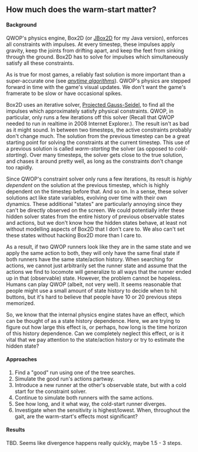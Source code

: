 ## How much does the warm-start matter?

#### Background

QWOP's physics engine, Box2D (or [JBox2D](http://www.jbox2d.org/) for my Java version), enforces all constraints with
 impulses. At every timestep, these impulses apply gravity, keep the joints from drifting apart, and keep the feet from 
 sinking through the ground. Box2D has to solve for impulses which simultaneously satisfy all these constraints.

As is true for most games, a reliably fast solution is more important than a super-accurate one (see 
[*anytime 
algorithms*](https://en.wikipedia.org/wiki/Anytime_algorithm)). QWOP's physics 
are 
stepped forward in time with the game's visual updates. We don't want the game's framerate to be slow or have 
occasional spikes. 

Box2D uses an iterative solver, [Projected Gauss-Seidel](https://en.wikipedia.org/wiki/Gauss%E2%80%93Seidel_method), 
to find all the impulses which approximately satisfy physical constraints. QWOP, in particular, only runs a few 
iterations off this solver (Recall that QWOP needed to run in realtime in 2008 Internet Explorer.). The result isn't 
as bad as it might sound. In between two timesteps, the active constraints probably don't change much. The solution 
from the previous timestep can be a great starting point for solving the constraints at the current timestep. This 
use of a previous solution is called *warm-starting* the solver (as opposed to *cold-starting*). Over many timesteps, 
the solver gets close to the 
true solution, and chases it around pretty well, as long as the constraints don't change too rapidly.

Since QWOP's constraint solver only runs a few iterations, its result is *highly dependent* on the solution at the 
previous timestep, which is highly dependent on the timestep before that. And so on. In a sense, these solver 
solutions act like state variables, evolving over time with their own dynamics. These additional "states" are 
particularly annoying since they can't be directly observed on the screen. We could potentially infer these hidden 
solver states from the entire history of previous observable states and actions, but we don't know how the 
hidden states behave, at least not without modelling aspects of Box2D that I don't care to. We also can't set these 
states without hacking Box2D more than I care to.

As a result, if two QWOP runners look like they are in the same state and we apply the same action to both, they will
 only have the same final state if both runners have the same state/action history. When searching for 
 actions, we cannot just arbitrarily set the runner state and assume that the actions we find to locomote will 
 generalize to all ways that the runner ended up in that (observable) state. However, the problem cannot be hopeless.
  Humans can play QWOP (albeit, not very well). It seems reasonable that people might use a small amount of state 
  history to decide when to hit buttons, but it's hard to believe that people have 10 or 20 previous steps memorized.
  
  So, we know that the internal physics engine states have an effect, which can be thought of as a state history 
  dependence. Here, we are trying to figure out how large this effect is, or perhaps, how long is the time horizon of
   this history dependence. Can we completely neglect this effect, or is it vital that we pay attention to the 
   state/action history or try to estimate the hidden state?
 
#### Approaches
1. Find a "good" run using one of the tree searches.
2. Simulate the good run's actions partway.
3. Introduce a new runner at the other's observable state, but with a cold start for the constraint solver. 
4. Continue to simulate both runners with the same actions.
5. See how long, and it what way, the cold-start runner diverges.
6. Investigate when the sensitivity is highest/lowest. When, throughout the gait, are the warm-start's effects most 
significant?

#### Results
TBD. Seems like divergence happens really quickly, maybe 
1.5 - 3 steps.


